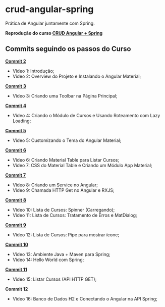 # crud-angular-spring

Prática de Angular juntamente com Spring.

**Reprodução do curso [CRUD Angular + Spring](https://www.youtube.com/playlist?list=PLGxZ4Rq3BOBpwaVgAPxTxhdX_TfSVlTcY)**

## Commits seguindo os passos do Curso

**[Commit 2](https://github.com/piresbruna/crud-angular-spring/commit/c0829b46fc4a0b30971ca4c719dce4a9935ccd5e)**
- Vídeo 1: Introdução;
- Vídeo 2: Overview do Projeto e Instalando o Angular Material;

**[Commit 3](https://github.com/piresbruna/crud-angular-spring/commit/d9418da75b3cbb24fd9af253a9c035634961f736)**
- Vídeo 3: Criando uma Toolbar na Página Principal;

**[Commit 4](https://github.com/piresbruna/crud-angular-spring/commit/2b013383844c5cccea1031435565e5dd213c64e2)**
- Vídeo 4: Criando o Módulo de Cursos e Usando Roteamento com Lazy Loading;

**[Commit 5](https://github.com/piresbruna/crud-angular-spring/commit/32697af2f5fb5a344270b949e824884b163e6dd6)**
- Vídeo 5: Customizando o Tema do Angular Material;

**[Commit 6](https://github.com/piresbruna/crud-angular-spring/commit/e39dee2713dd8409b95f2126cfa7e7b13aea5beb)**
- Vídeo 6: Criando Material Table para Listar Cursos;
- Vídeo 7: CSS do Material Table e Criando um Módulo App Material;

**[Commit 7](https://github.com/piresbruna/crud-angular-spring/commit/813ec413564e8339aef21ee53317c47b58b754cf)**
- Vídeo 8: Criando um Service no Angular;
- Vídeo 9: Chamada HTTP Get no Angular e RXJS;

**[Commit 8](https://github.com/piresbruna/crud-angular-spring/commit/76d72953cce85ad4f13020fb009fa640bf796652)**
- Vídeo 10: Lista de Cursos: Spinner (Carregando);
- Vídeo 11: Lista de Cursos: Tratamento de Erros e MatDialog;

**[Commit 9](https://github.com/piresbruna/crud-angular-spring/commit/c11d3455ac063e37944812e6724af526e5fe922d)**
- Vídeo 12: Lista de Cursos: Pipe para mostrar ícone;

**[Commit 10](https://github.com/piresbruna/crud-angular-spring/commit/41ec37b65a0d592a4c5182c53d91b41324bf00cb)**
- Vídeo 13: Ambiente Java + Maven para Spring;
- Vídeo 14: Hello World com Spring;

**[Commit 11](https://github.com/piresbruna/crud-angular-spring/commit/1149289f6901b03c643e9b0e6f76b5e711956090)**
- Vídeo 15: Listar Cursos (API HTTP GET);

**Commit 12**
- Vídeo 16: Banco de Dados H2 e Conectando o Angular na API Spring;